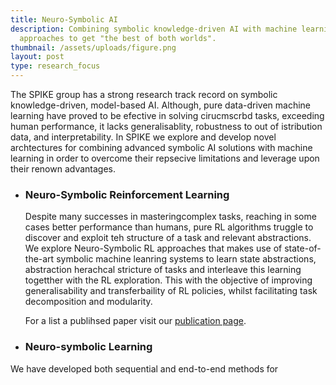 ```yaml
---
title: Neuro-Symbolic AI
description: Combining symbolic knowledge-driven AI with machine learning
  approaches to get "the best of both worlds".
thumbnail: /assets/uploads/figure.png
layout: post
type: research_focus
---
```

The SPIKE group has a strong research track record on symbolic knowledge-driven, model-based AI. Although, pure data-driven machine learning have proved to be efective in solving cirucmscrbd tasks, exceeding human performance, it lacks generalisablity, robustness to out of istribution data, and interpretability. In SPIKE we explore and develop novel archtectures for combining advanced symbolic AI solutions with machine learning in order to overcome their repsecive limitations and leverage upon their renown advantages.

* ### **Neuro-Symbolic Reinforcement Learning**

  Despite many successes in masteringcomplex tasks, reaching in some cases better performance than humans, pure RL algorithms truggle to discover and exploit teh structure of a task and relevant abstractions. We explore Neuro-Symbolic RL approaches that makes use of state-of-the-art symbolic machine leanring systems to learn state abstractions, abstraction herachcal stricture of tasks and interleave this learning togetther with the RL exploration. This with the objective of improving generalisability and transferbaility of RL policies, whilst facilitating task decomposition and modularity.

  For a list a publihsed paper visit our [publication page](https://spike.doc.ic.ac.uk/publications/).


* ### **Neuro-symbolic Learning**

We have developed both sequential and end-to-end methods for